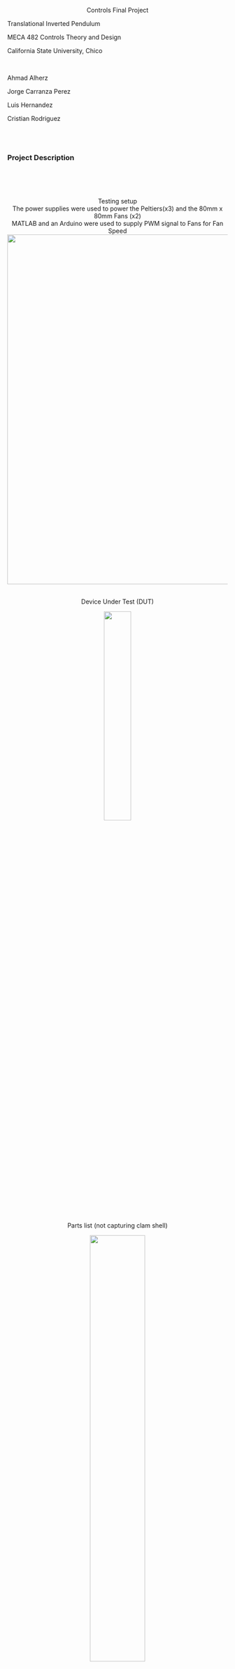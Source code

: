 <p align="center">Controls Final Project</p>
<p>Translational Inverted Pendulum</p>
<p>MECA 482 Controls Theory and Design</p>
<p>California State University, Chico</p>


<br/>

<p>Ahmad Alherz</p>
<p>Jorge Carranza Perez</p>
<p>Luis Hernandez</p>
<p>Cristian Rodriguez</p>

<p align="center">
  

<br/>
<br/>

### Project Description



<br/>
<br/>
<br/>
<p align="center">
Testing setup
<br/>
The power supplies were used to power the Peltiers(x3) and the 80mm x 80mm Fans (x2)
<br/>
MATLAB and an Arduino were used to supply PWM signal to Fans for Fan Speed
<img src="Full_Setup.jpg" width="800" />

<br/>
<br/>
<p align="center">
Device Under Test (DUT)
</p>
<p align="center">
<img src="ClamShell.jpg" width="35%" />

<br/>
<br/>
<p align="center">
Parts list (not capturing clam shell)
</p>
<p align="center">
<img src="Parts.png" width="50%" />

<br/>
<br/>
<p align="center">
Performing Test
</p>
<p align="center">
<img src="Testing.jpg" width="50%" />

<br/>
<br/>
<p align="center">
DMM with K-Type Thermocouple Displaying Temperature
</p>
<p align="center">
<img src="Temperature.jpg" width="50%" />

<br/>
<br/>
<p align="center">
<br/>
The input step command can be ignored on this plot, because this was not a closed loop test
<br/>
Test initial Temperature was 24 degrees Centigrade - it took ~2 minutes to achieve 4 degrees Centigrade
<br/>
Sampling was performed using a stopwatch at 10 second intervals
</p>
<p align="center">
<img src="TEC_Testing.png" width="800" />
<p align="center">
Results Plotted with exponential curve fit
<p align="center">

<br/>
<br/>
<br/>
<br/>
<br/>

<p align="center">
The trend line equation was then taken from above collected data and converted to s domain
</p>
<p align="center">
<img src="Equations.png" width="50%" />
<p align="center">

<br/>
<br/>


### MATLAB Script used to analyze Transfer Function Response
```

%MECA 482 - Thermal Response
%12/4/2019

clc; close all; clear all;

%% raw data from testing, sampled at .1Hz
temp = [22.2 21.7 20.2 17.9 15.4 13.2 11.1 8.9 7.2 6 4.5 3.2 2.7];

time = [10 20 30 40 50 60 70 80 90 100 110 120 130];

%% Transfer Function and step response
s = tf('s');
%init temperature from exp trend line at t = 0
t = 0;
To = 34.701*exp(-.018*t);
K = -34.701;            % DC gain
tau = .018^-1;
TF = K/(tau*s+1);        % model transfer function
[y,t] = step(TF,130);    % model step response

%% plot generation
plot(time,temp,'rx',t,y+To,'b')
xlabel('time (sec)')
ylabel('temperature (degrees C)')
title('SLAC Reservoir Clamshell Temperature Step Response')
legend('experimental data','model','Location','NorthEast')

```

<br/>
<br/>
<br/>

<p align="center">
The results from the above MATLAB script plotted
</p>
<p align="center">
<img src="MATLAB_Script_Results.jpg" width="75%" />
<p align="center">








<!--
```markdown
Syntax highlighted code block

# Header 1
## Header 2
### Header 3

- Bulleted
- List

1. Numbered
2. List

**Bold** and _Italic_ and `Code` text

[Link](url) and ![Image](src)
```

```
- this is a test
```

For more details see [GitHub Flavored Markdown](https://guides.github.com/features/mastering-markdown/).

### Jekyll Themes

Your Pages site will use the layout and styles from the Jekyll theme you have selected in your [repository settings](https://github.com/MechaEngBryan/MECA482-Temp_Control_Project/settings). The name of this theme is saved in the Jekyll `_config.yml` configuration file.

### Support or Contact

Having trouble with Pages? Check out our [documentation](https://help.github.com/categories/github-pages-basics/) or [contact support](https://github.com/contact) and we’ll help you sort it out.
-->
